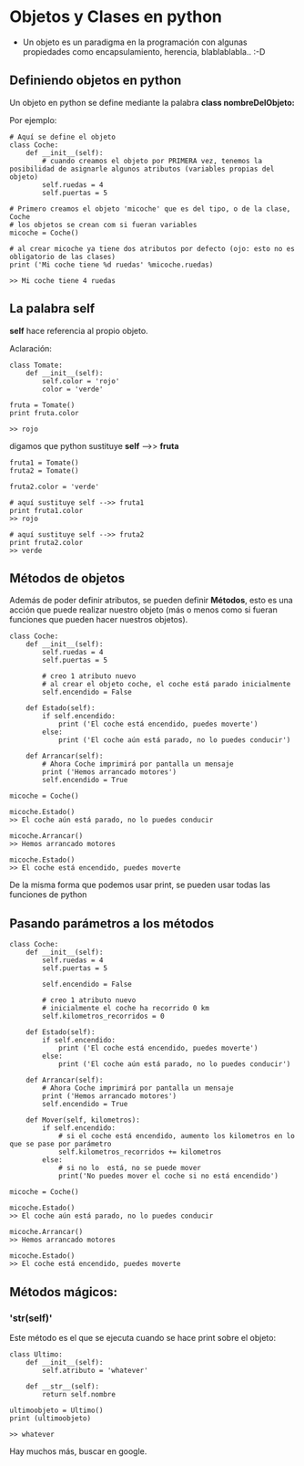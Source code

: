 # Objetos y Clases en python

- Un objeto es un paradigma en la programación con algunas propiedades como encapsulamiento, herencia, blablablabla..  :-D

## Definiendo objetos en python

Un objeto en python se define mediante la palabra __class nombreDelObjeto:__

Por ejemplo:

```
# Aquí se define el objeto
class Coche:
    def __init__(self):
        # cuando creamos el objeto por PRIMERA vez, tenemos la posibilidad de asignarle algunos atributos (variables propias del objeto)
        self.ruedas = 4
        self.puertas = 5

# Primero creamos el objeto 'micoche' que es del tipo, o de la clase, Coche
# los objetos se crean com si fueran variables
micoche = Coche()

# al crear micoche ya tiene dos atributos por defecto (ojo: esto no es obligatorio de las clases)
print ('Mi coche tiene %d ruedas' %micoche.ruedas)

>> Mi coche tiene 4 ruedas
```

## La palabra __self__

__self__ hace referencia al propio objeto.

Aclaración:

```
class Tomate:
    def __init__(self):
        self.color = 'rojo'
        color = 'verde'

fruta = Tomate()
print fruta.color

>> rojo
```

digamos que python sustituye __self__ -->> __fruta__

```
fruta1 = Tomate()
fruta2 = Tomate()

fruta2.color = 'verde'

# aquí sustituye self -->> fruta1
print fruta1.color
>> rojo

# aquí sustituye self -->> fruta2
print fruta2.color
>> verde
```

## Métodos de objetos

Además de poder definir atributos, se pueden definir __Métodos__, esto es una acción que puede realizar nuestro objeto (más o menos como si fueran funciones que pueden hacer nuestros objetos).

```
class Coche:
    def __init__(self):
        self.ruedas = 4
        self.puertas = 5

        # creo 1 atributo nuevo
        # al crear el objeto coche, el coche está parado inicialmente
        self.encendido = False

    def Estado(self):
        if self.encendido:
            print ('El coche está encendido, puedes moverte')
        else:
            print ('El coche aún está parado, no lo puedes conducir')

    def Arrancar(self):
        # Ahora Coche imprimirá por pantalla un mensaje
        print ('Hemos arrancado motores')
        self.encendido = True

micoche = Coche()

micoche.Estado()
>> El coche aún está parado, no lo puedes conducir

micoche.Arrancar()
>> Hemos arrancado motores

micoche.Estado()
>> El coche está encendido, puedes moverte
```

De la misma forma que podemos usar print, se pueden usar todas las funciones de python

## Pasando parámetros a los métodos

```
class Coche:
    def __init__(self):
        self.ruedas = 4
        self.puertas = 5

        self.encendido = False

        # creo 1 atributo nuevo
        # inicialmente el coche ha recorrido 0 km
        self.kilometros_recorridos = 0

    def Estado(self):
        if self.encendido:
            print ('El coche está encendido, puedes moverte')
        else:
            print ('El coche aún está parado, no lo puedes conducir')

    def Arrancar(self):
        # Ahora Coche imprimirá por pantalla un mensaje
        print ('Hemos arrancado motores')
        self.encendido = True

    def Mover(self, kilometros):
        if self.encendido:
            # si el coche está encendido, aumento los kilometros en lo que se pase por parámetro
            self.kilometros_recorridos += kilometros
        else:
            # si no lo  está, no se puede mover
            print('No puedes mover el coche si no está encendido')

micoche = Coche()

micoche.Estado()
>> El coche aún está parado, no lo puedes conducir

micoche.Arrancar()
>> Hemos arrancado motores

micoche.Estado()
>> El coche está encendido, puedes moverte
```


## Métodos mágicos:

### '__str__(self)'

Este método es el que se ejecuta cuando se hace print sobre el objeto:

```
class Ultimo:
    def __init__(self):
        self.atributo = 'whatever'

    def __str__(self):
        return self.nombre

ultimoobjeto = Ultimo()
print (ultimoobjeto)

>> whatever
```

Hay muchos más, buscar en google.
